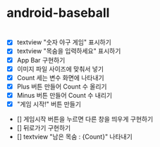 # android-baseball

# <Commit>
- [x] textview "숫자 야구 게임" 표시하기
- [x] textview "목숨을 입력하세요" 표시하기 
- [x] App Bar 구현하기 
- [x] 이미지 파일 사이즈에 맞춰서 넣기 
- [x] Count 세는 변수 화면에 나타내기 
- [x] Plus 버튼 만들어 Count 수 올리기 
- [x] Minus 버튼 만들어 Count 수 내리기 
- [x] "게임 시작!" 버튼 만들기 
- [] 게임시작 버튼을 누르면 다른 창을 띄우게 구현하기 
- [] 뒤로가기 구현하기 
- [] textview "남은 목숨 : {Count}" 나타내기 